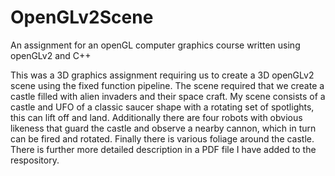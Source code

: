 # OpenGLv2Scene
An assignment for an openGL computer graphics course written using openGLv2 and C++

This was a 3D graphics assignment requiring us to create a 3D openGLv2 scene using the fixed function pipeline. The scene required
that we create a castle filled with alien invaders and their space craft. My scene consists of a castle and UFO of a classic
saucer shape with a rotating set of spotlights, this can lift off and land. Additionally there are four robots with obvious 
likeness that guard the castle and observe a nearby cannon, which in turn can be fired and rotated. Finally there is various
foliage around the castle. There is further more detailed description in a PDF file I have added to the respository.

